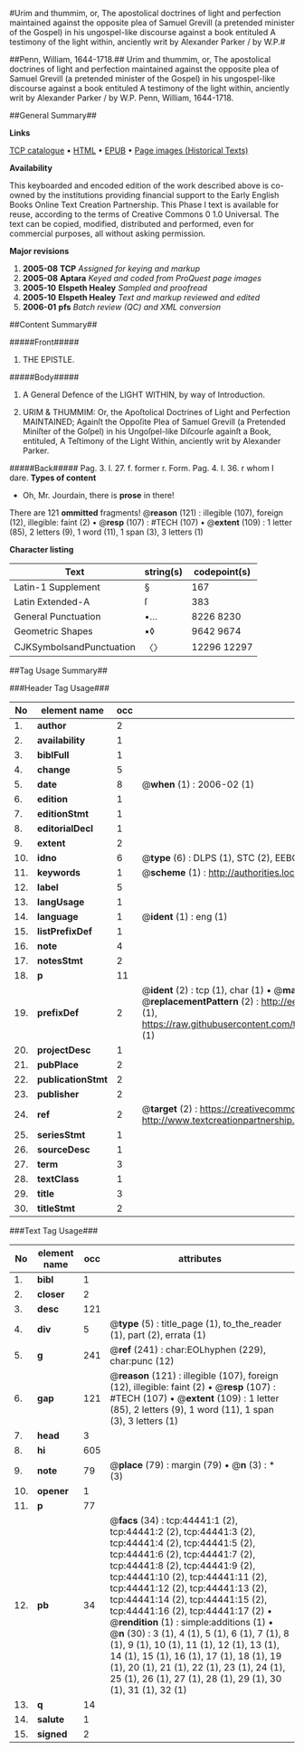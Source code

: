 #Urim and thummim, or, The apostolical doctrines of light and perfection maintained against the opposite plea of Samuel Grevill (a pretended minister of the Gospel) in his ungospel-like discourse against a book entituled A testimony of the light within, anciently writ by Alexander Parker / by W.P.#

##Penn, William, 1644-1718.##
Urim and thummim, or, The apostolical doctrines of light and perfection maintained against the opposite plea of Samuel Grevill (a pretended minister of the Gospel) in his ungospel-like discourse against a book entituled A testimony of the light within, anciently writ by Alexander Parker / by W.P.
Penn, William, 1644-1718.

##General Summary##

**Links**

[TCP catalogue](http://www.ota.ox.ac.uk/tcp/)  • 
[HTML](http://tei.it.ox.ac.uk/tcp/Texts-HTML/free/A54/A54245.html)  • 
[EPUB](http://tei.it.ox.ac.uk/tcp/Texts-EPUB/free/A54/A54245.epub) • 
[Page images (Historical Texts)](https://data.historicaltexts.jisc.ac.uk/view?pubId=eebo-09981410e&pageId=eebo-09981410e-44441-1)

**Availability**

This keyboarded and encoded edition of the
	       work described above is co-owned by the institutions
	       providing financial support to the Early English Books
	       Online Text Creation Partnership. This Phase I text is
	       available for reuse, according to the terms of Creative
	       Commons 0 1.0 Universal. The text can be copied,
	       modified, distributed and performed, even for
	       commercial purposes, all without asking permission.

**Major revisions**

1. __2005-08__ __TCP__ *Assigned for keying and markup*
1. __2005-08__ __Aptara__ *Keyed and coded from ProQuest page images*
1. __2005-10__ __Elspeth Healey__ *Sampled and proofread*
1. __2005-10__ __Elspeth Healey__ *Text and markup reviewed and edited*
1. __2006-01__ __pfs__ *Batch review (QC) and XML conversion*

##Content Summary##

#####Front#####

1. THE
EPISTLE.

#####Body#####

1. A General Defence of the LIGHT WITHIN,
by way of Introduction.

1. URIM & THUMMIM:
Or, the Apoſtolical Doctrines of
Light and Perfection
MAINTAINED;
Againſt the Oppoſite Plea of Samuel Grevill (a Pretended
Miniſter of the Goſpel) in his Ungoſpel-like Diſcourſe
againſt a Book, entituled, A Teſtimony of the Light
Within, anciently writ by Alexander Parker.

#####Back#####
Pag. 3. l. 27. f. former r. Form. Pag. 4. l. 36. r whom I dare.
**Types of content**

  * Oh, Mr. Jourdain, there is **prose** in there!

There are 121 **ommitted** fragments! 
 @__reason__ (121) : illegible (107), foreign (12), illegible: faint (2)  •  @__resp__ (107) : #TECH (107)  •  @__extent__ (109) : 1 letter (85), 2 letters (9), 1 word (11), 1 span (3), 3 letters (1)

**Character listing**


|Text|string(s)|codepoint(s)|
|---|---|---|
|Latin-1 Supplement|§|167|
|Latin Extended-A|ſ|383|
|General Punctuation|•…|8226 8230|
|Geometric Shapes|▪◊|9642 9674|
|CJKSymbolsandPunctuation|〈〉|12296 12297|

##Tag Usage Summary##

###Header Tag Usage###

|No|element name|occ|attributes|
|---|---|---|---|
|1.|__author__|2||
|2.|__availability__|1||
|3.|__biblFull__|1||
|4.|__change__|5||
|5.|__date__|8| @__when__ (1) : 2006-02 (1)|
|6.|__edition__|1||
|7.|__editionStmt__|1||
|8.|__editorialDecl__|1||
|9.|__extent__|2||
|10.|__idno__|6| @__type__ (6) : DLPS (1), STC (2), EEBO-CITATION (1), OCLC (1), VID (1)|
|11.|__keywords__|1| @__scheme__ (1) : http://authorities.loc.gov/ (1)|
|12.|__label__|5||
|13.|__langUsage__|1||
|14.|__language__|1| @__ident__ (1) : eng (1)|
|15.|__listPrefixDef__|1||
|16.|__note__|4||
|17.|__notesStmt__|2||
|18.|__p__|11||
|19.|__prefixDef__|2| @__ident__ (2) : tcp (1), char (1)  •  @__matchPattern__ (2) : ([0-9\-]+):([0-9IVX]+) (1), (.+) (1)  •  @__replacementPattern__ (2) : http://eebo.chadwyck.com/downloadtiff?vid=$1&page=$2 (1), https://raw.githubusercontent.com/textcreationpartnership/Texts/master/tcpchars.xml#$1 (1)|
|20.|__projectDesc__|1||
|21.|__pubPlace__|2||
|22.|__publicationStmt__|2||
|23.|__publisher__|2||
|24.|__ref__|2| @__target__ (2) : https://creativecommons.org/publicdomain/zero/1.0/ (1), http://www.textcreationpartnership.org/docs/. (1)|
|25.|__seriesStmt__|1||
|26.|__sourceDesc__|1||
|27.|__term__|3||
|28.|__textClass__|1||
|29.|__title__|3||
|30.|__titleStmt__|2||


###Text Tag Usage###

|No|element name|occ|attributes|
|---|---|---|---|
|1.|__bibl__|1||
|2.|__closer__|2||
|3.|__desc__|121||
|4.|__div__|5| @__type__ (5) : title_page (1), to_the_reader (1), part (2), errata (1)|
|5.|__g__|241| @__ref__ (241) : char:EOLhyphen (229), char:punc (12)|
|6.|__gap__|121| @__reason__ (121) : illegible (107), foreign (12), illegible: faint (2)  •  @__resp__ (107) : #TECH (107)  •  @__extent__ (109) : 1 letter (85), 2 letters (9), 1 word (11), 1 span (3), 3 letters (1)|
|7.|__head__|3||
|8.|__hi__|605||
|9.|__note__|79| @__place__ (79) : margin (79)  •  @__n__ (3) : * (3)|
|10.|__opener__|1||
|11.|__p__|77||
|12.|__pb__|34| @__facs__ (34) : tcp:44441:1 (2), tcp:44441:2 (2), tcp:44441:3 (2), tcp:44441:4 (2), tcp:44441:5 (2), tcp:44441:6 (2), tcp:44441:7 (2), tcp:44441:8 (2), tcp:44441:9 (2), tcp:44441:10 (2), tcp:44441:11 (2), tcp:44441:12 (2), tcp:44441:13 (2), tcp:44441:14 (2), tcp:44441:15 (2), tcp:44441:16 (2), tcp:44441:17 (2)  •  @__rendition__ (1) : simple:additions (1)  •  @__n__ (30) : 3 (1), 4 (1), 5 (1), 6 (1), 7 (1), 8 (1), 9 (1), 10 (1), 11 (1), 12 (1), 13 (1), 14 (1), 15 (1), 16 (1), 17 (1), 18 (1), 19 (1), 20 (1), 21 (1), 22 (1), 23 (1), 24 (1), 25 (1), 26 (1), 27 (1), 28 (1), 29 (1), 30 (1), 31 (1), 32 (1)|
|13.|__q__|14||
|14.|__salute__|1||
|15.|__signed__|2||
